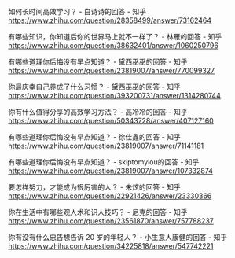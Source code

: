 如何长时间高效学习？ - 白诗诗的回答 - 知乎
https://www.zhihu.com/question/28358499/answer/73162464

有哪些知识，你知道后你的世界马上就不一样了？ - 林雁的回答 - 知乎
https://www.zhihu.com/question/38632401/answer/1060250796

有哪些道理你后悔没有早点知道？ - 黛西巫巫的回答 - 知乎
https://www.zhihu.com/question/23819007/answer/770099327

你最庆幸自己养成了什么习惯？ - 黛西巫巫的回答 - 知乎
https://www.zhihu.com/question/393200731/answer/1314280744

你有什么值得分享的高效学习方法？ - 高冷冷的回答 - 知乎
https://www.zhihu.com/question/50343728/answer/407127160

有哪些道理你后悔没有早点知道？ - 徐佳鑫的回答 - 知乎
https://www.zhihu.com/question/23819007/answer/71141181

有哪些道理你后悔没有早点知道？ - skiptomylou的回答 - 知乎
https://www.zhihu.com/question/23819007/answer/107332874

要怎样努力，才能成为很厉害的人？ - 朱炫的回答 - 知乎
https://www.zhihu.com/question/22921426/answer/23330366

你在生活中有哪些观人术和识人技巧？ - 尼克的回答 - 知乎
https://www.zhihu.com/question/23561870/answer/757788237

你有没有什么忠告想告诉 20 岁的年轻人？ - 小生意人康健的回答 - 知乎
https://www.zhihu.com/question/34225818/answer/547742221




